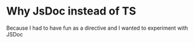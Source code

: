 # Why JsDoc instead of TS
Because I had to have fun as a directive and I wanted to experiment with JSDoc
